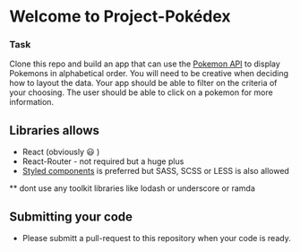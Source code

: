 # Welcome to Project-Pokédex

### Task

Clone this repo and build an app that can use the [Pokemon API](https://pokeapi.co/) to display Pokemons in alphabetical order.
You will need to be creative when deciding how to layout the data.
Your app should be able to filter on the criteria of your choosing.
The user should be able to click on a pokemon for more information.

## Libraries allows

* React (obviously 😃 )
* React-Router - not required but a huge plus
* [Styled components](https://www.styled-components.com/) is preferred but SASS, SCSS or LESS is also allowed

\*\* dont use any toolkit libraries like lodash or underscore or ramda

## Submitting your code

* Please submitt a pull-request to this repository when your code is ready.
